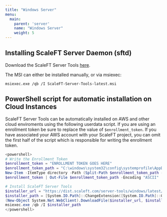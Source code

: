 ```yaml
---
title: "Windows Server"
menu:
  main:
    parent: 'server'
    name: "Windows Server"
    weight: 5
---
```


## Installing ScaleFT Server Daemon (sftd)

Download the ScaleFT Server Tools [here](https://dist.scaleft.com/server-tools/windows/latest/ScaleFT-Server-Tools-latest.msi).

The MSI can either be installed manually, or via msiexec:

```
msiexec.exe /qb /I ScaleFT-Server-Tools-latest.msi
```

## PowerShell script for automatic installation on Cloud Instances

ScaleFT Server Tools can be automatically installed on AWS and other cloud enviroments using the following userdata script.
If you are using an enrollment token be sure to replace the value of `$enrollment_token`. If you have associated your
AWS account with your ScaleFT project, you can omit the first half of the script which is responsible for
writing the enrollment token.

```ps1
<powershell>
# Write the Enrollment Token
$enrollment_token = "ENROLLMENT TOKEN GOES HERE"
$enrollment_token_path = "C:\windows\system32\config\systemprofile\AppData\Local\ScaleFT\enrollment.token"
New-Item -ItemType directory -Path (Split-Path $enrollment_token_path -Parent)
$enrollment_token | Out-File $enrollment_token_path -Encoding "ASCII"

# Install ScaleFT Server Tools
$installer_url = "https://dist.scaleft.com/server-tools/windows/latest/ScaleFT-Server-Tools-latest.msi"
$installer_path = [System.IO.Path]::ChangeExtension([System.IO.Path]::GetTempFileName(), ".msi")
(New-Object System.Net.WebClient).DownloadFile($installer_url, $installer_path)
msiexec.exe /qb /I $installer_path
</powershell>
```
